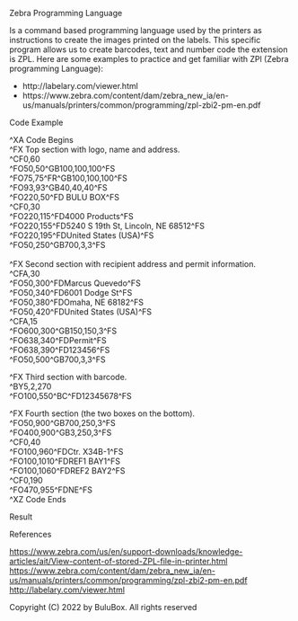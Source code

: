 Zebra Programming Language

Is a command based programming language used by the printers as instructions to create the images printed on the labels. This specific program allows us to create barcodes, text and number code the extension is ZPL. Here are some examples to practice and get familiar with ZPl (Zebra programming Language):

<ul>
  <li>http://labelary.com/viewer.html</li>
  <li>https://www.zebra.com/content/dam/zebra_new_ia/en-us/manuals/printers/common/programming/zpl-zbi2-pm-en.pdf</li>
</ul>


Code Example

^XA Code Begins<br>
^FX Top section with logo, name and address.<br>
^CF0,60<br>
^FO50,50^GB100,100,100^FS<br>
^FO75,75^FR^GB100,100,100^FS<br>
^FO93,93^GB40,40,40^FS<br>
^FO220,50^FD BULU BOX^FS<br>
^CF0,30<br>
^FO220,115^FD4000 Products^FS<br>
^FO220,155^FD5240 S 19th St, Lincoln, NE 68512^FS<br>
^FO220,195^FDUnited States (USA)^FS<br>
^FO50,250^GB700,3,3^FS<br>
<br>
^FX Second section with recipient address and permit information.<br>
^CFA,30<br>
^FO50,300^FDMarcus Quevedo^FS<br>
^FO50,340^FD6001 Dodge St^FS<br>
^FO50,380^FDOmaha, NE 68182^FS<br>
^FO50,420^FDUnited States (USA)^FS<br>
^CFA,15<br>
^FO600,300^GB150,150,3^FS<br>
^FO638,340^FDPermit^FS<br>
^FO638,390^FD123456^FS<br>
^FO50,500^GB700,3,3^FS<br>

^FX Third section with barcode.<br>
^BY5,2,270<br>
^FO100,550^BC^FD12345678^FS<br>

^FX Fourth section (the two boxes on the bottom).<br>
^FO50,900^GB700,250,3^FS<br>
^FO400,900^GB3,250,3^FS<br>
^CF0,40<br>
^FO100,960^FDCtr. X34B-1^FS<br>
^FO100,1010^FDREF1 BAY1^FS<br>
^FO100,1060^FDREF2 BAY2^FS<br>
^CF0,190<br>
^FO470,955^FDNE^FS<br>
^XZ Code Ends<br>

Result



References

https://www.zebra.com/us/en/support-downloads/knowledge-articles/ait/View-content-of-stored-ZPL-file-in-printer.html
https://www.zebra.com/content/dam/zebra_new_ia/en-us/manuals/printers/common/programming/zpl-zbi2-pm-en.pdf
http://labelary.com/viewer.html

Copyright (C) 2022 by BuluBox. All rights reserved
